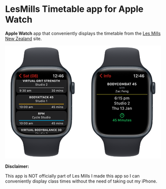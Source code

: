 # LesMills Timetable app for Apple Watch

**Apple Watch** app that conveniently displays the timetable from the <a href="https://www.lesmills.co.nz/timetable">Les Mills New Zealand</a> site.

<img src="screenshot.png" width="600" title="screenshot">

**Disclaimer:**

This app is NOT officially part of Les Mills I made this app so I can conveniently display class times without the need of taking out my iPhone.
